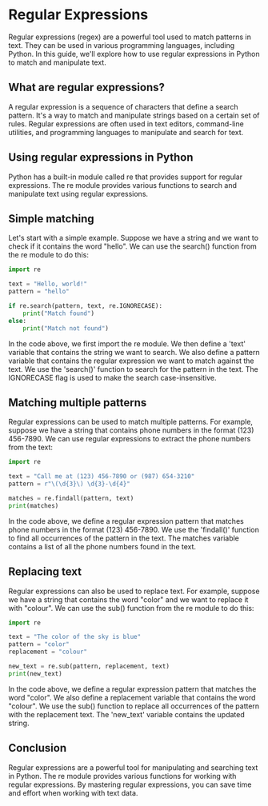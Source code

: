 # Regular Expressions

Regular expressions (regex) are a powerful tool used to match patterns in text. They can be used in various programming languages, including Python. In this guide, we'll explore how to use regular expressions in Python to match and manipulate text.

## What are regular expressions?

A regular expression is a sequence of characters that define a search pattern. It's a way to match and manipulate strings based on a certain set of rules. Regular expressions are often used in text editors, command-line utilities, and programming languages to manipulate and search for text.

## Using regular expressions in Python

Python has a built-in module called re that provides support for regular expressions. The re module provides various functions to search and manipulate text using regular expressions.

## Simple matching
Let's start with a simple example. Suppose we have a string and we want to check if it contains the word "hello". We can use the search() function from the re module to do this:

````python
import re

text = "Hello, world!"
pattern = "hello"

if re.search(pattern, text, re.IGNORECASE):
    print("Match found")
else:
    print("Match not found")
````

In the code above, we first import the re module. We then define a 'text' variable that contains the string we want to search. We also define a pattern variable that contains the regular expression we want to match against the text. We use the 'search()' function to search for the pattern in the text. The IGNORECASE flag is used to make the search case-insensitive.

## Matching multiple patterns

Regular expressions can be used to match multiple patterns. For example, suppose we have a string that contains phone numbers in the format (123) 456-7890. We can use regular expressions to extract the phone numbers from the text:

````python
import re

text = "Call me at (123) 456-7890 or (987) 654-3210"
pattern = r"\(\d{3}\) \d{3}-\d{4}"

matches = re.findall(pattern, text)
print(matches)
````

In the code above, we define a regular expression pattern that matches phone numbers in the format (123) 456-7890. We use the 'findall()' function to find all occurrences of the pattern in the text. The matches variable contains a list of all the phone numbers found in the text.

## Replacing text

Regular expressions can also be used to replace text. For example, suppose we have a string that contains the word "color" and we want to replace it with "colour". We can use the sub() function from the re module to do this:

````python
import re

text = "The color of the sky is blue"
pattern = "color"
replacement = "colour"

new_text = re.sub(pattern, replacement, text)
print(new_text)
````

In the code above, we define a regular expression pattern that matches the word "color". We also define a replacement variable that contains the word "colour". We use the sub() function to replace all occurrences of the pattern with the replacement text. The 'new_text' variable contains the updated string.

## Conclusion

Regular expressions are a powerful tool for manipulating and searching text in Python. The re module provides various functions for working with regular expressions. By mastering regular expressions, you can save time and effort when working with text data.
